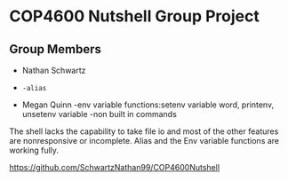 # COP4600 Nutshell Group Project

## Group Members 

* Nathan Schwartz
*     -alias

* Megan Quinn
    -env variable functions:setenv variable word, printenv, unsetenv variable
    -non built in commands
    
The shell lacks the capability to take file io and most of the other features are nonresponsive or incomplete. Alias and the Env variable functions are working fully. 



https://github.com/SchwartzNathan99/COP4600Nutshell
